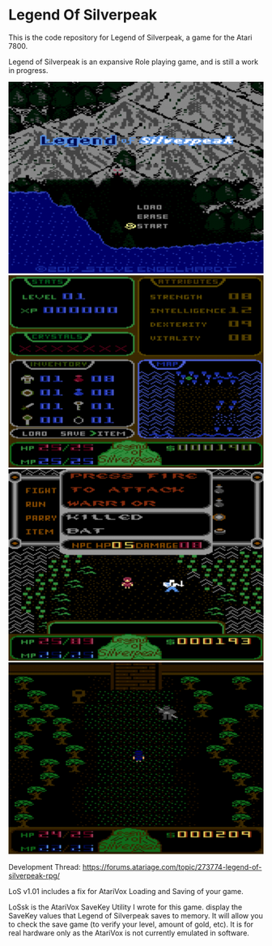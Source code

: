 # Legend Of Silverpeak
This is the code repository for Legend of Silverpeak, a game for the Atari 7800.

Legend of Silverpeak is an expansive Role playing game, and is still a work in progress.

<img><img src="https://github.com/AtariusMaximus/LegendOfSilverpeak/blob/main/LegendOfSilverpeak_screenshot1.png"><img><img src="https://github.com/AtariusMaximus/LegendOfSilverpeak/blob/main/LegendOfSilverpeak_screenshot2.png"><img><img src="https://github.com/AtariusMaximus/LegendOfSilverpeak/blob/main/LegendOfSilverpeak_screenshot3.png"><img><img src="https://github.com/AtariusMaximus/LegendOfSilverpeak/blob/main/LegendOfSilverpeak_screenshot4.png">

Development Thread:  https://forums.atariage.com/topic/273774-legend-of-silverpeak-rpg/

LoS v1.01 includes a fix for AtariVox Loading and Saving of your game.  

LoSsk is the AtariVox SaveKey Utility I wrote for this game.  display the SaveKey values that Legend of Silverpeak saves to memory.  It will allow you to check the save game (to verify your level, amount of gold, etc). It is for real hardware only as the AtariVox is not currently emulated in software.
